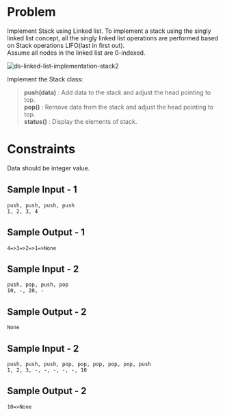# Problem

Implement Stack using Linked list.</b>
To implement a stack using the singly linked list concept, all the singly linked list operations are performed based on Stack operations LIFO(last in first out).</br>
Assume all nodes in the linked list are 0-indexed.

![ds-linked-list-implementation-stack2](https://user-images.githubusercontent.com/77091625/188261505-573a218e-f731-4274-b907-3c59d5638570.png)

Implement the Stack class:
> **push(data)** : Add data to the stack and adjust the head pointing to top.</br>
**pop()** : Remove data from the stack and adjust the head pointing to top.</br>
**status()** : Display the elements of stack.</br>

# Constraints
Data should be integer value.

## Sample Input - 1
```
push, push, push, push
1, 2, 3, 4
```
## Sample Output - 1
```
4=>3=>2=>1=>None
```
## Sample Input - 2
```
push, pop, push, pop
10, -, 20, -
```
## Sample Output - 2
```
None
```
## Sample Input - 2
```
push, push, push, pop, pop, pop, pop, pop, push
1, 2, 3, -, -, -, -, -, 10
```
## Sample Output - 2
```
10=>None
```
